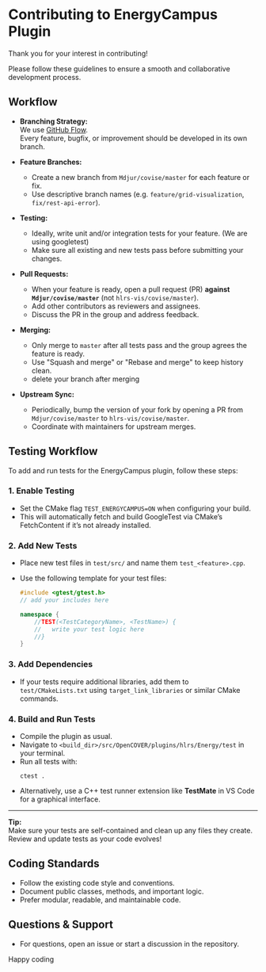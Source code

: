 # Contributing to EnergyCampus Plugin

Thank you for your interest in contributing!  

Please follow these guidelines to ensure a smooth and collaborative development process.

## Workflow

- **Branching Strategy:**  
  We use [GitHub Flow](https://guides.github.com/introduction/flow/).  
  Every feature, bugfix, or improvement should be developed in its own branch.

- **Feature Branches:**  
  - Create a new branch from `Mdjur/covise/master` for each feature or fix.
  - Use descriptive branch names (e.g. `feature/grid-visualization`, `fix/rest-api-error`).

- **Testing:**  
  - Ideally, write unit and/or integration tests for your feature. (We are using googletest)
  - Make sure all existing and new tests pass before submitting your changes.

- **Pull Requests:**  
  - When your feature is ready, open a pull request (PR) **against `Mdjur/covise/master`** (not `hlrs-vis/covise/master`).
  - Add other contributors as reviewers and assignees.
  - Discuss the PR in the group and address feedback.

- **Merging:**  
  - Only merge to `master` after all tests pass and the group agrees the feature is ready.
  - Use "Squash and merge" or "Rebase and merge" to keep history clean.
  - delete your branch after merging

- **Upstream Sync:**  
  - Periodically, bump the version of your fork by opening a PR from `Mdjur/covise/master` to `hlrs-vis/covise/master`.
  - Coordinate with maintainers for upstream merges.

## Testing Workflow

To add and run tests for the EnergyCampus plugin, follow these steps:

### 1. Enable Testing

- Set the CMake flag `TEST_ENERGYCAMPUS=ON` when configuring your build.
- This will automatically fetch and build GoogleTest via CMake’s FetchContent if it’s not already installed.

### 2. Add New Tests

- Place new test files in `test/src/` and name them `test_<feature>.cpp`.
- Use the following template for your test files:

    ```cpp
    #include <gtest/gtest.h>
    // add your includes here

    namespace {
        //TEST(<TestCategoryName>, <TestName>) {
        //   write your test logic here
        //}
    }
    ```

### 3. Add Dependencies

- If your tests require additional libraries, add them to `test/CMakeLists.txt` using `target_link_libraries` or similar CMake commands.

### 4. Build and Run Tests

- Compile the plugin as usual.
- Navigate to `<build_dir>/src/OpenCOVER/plugins/hlrs/Energy/test` in your terminal.
- Run all tests with:
    ```
    ctest .
    ```
- Alternatively, use a C++ test runner extension like **TestMate** in VS Code for a graphical interface.

---

**Tip:**  
Make sure your tests are self-contained and clean up any files they create.  
Review and update tests as your code evolves!

## Coding Standards

- Follow the existing code style and conventions.
- Document public classes, methods, and important logic.
- Prefer modular, readable, and maintainable code.

## Questions & Support

- For questions, open an issue or start a discussion in the repository.

Happy coding